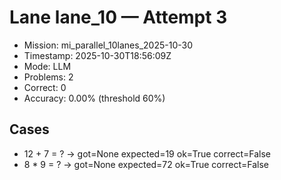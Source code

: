 # Lane lane_10 — Attempt 3

- Mission: mi_parallel_10lanes_2025-10-30
- Timestamp: 2025-10-30T18:56:09Z
- Mode: LLM
- Problems: 2
- Correct: 0
- Accuracy: 0.00% (threshold 60%)

## Cases
- 12 + 7 = ? → got=None expected=19 ok=True correct=False
- 8 * 9 = ? → got=None expected=72 ok=True correct=False
